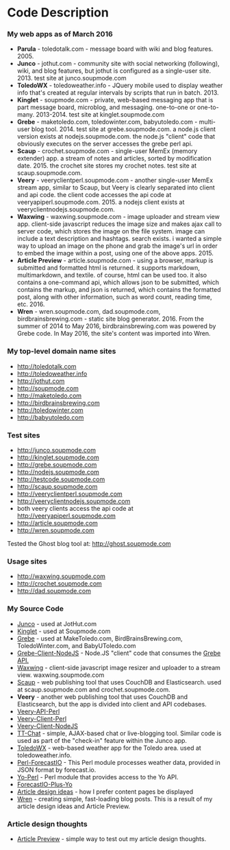 # Code Description


### My web apps as of March 2016


* **Parula** - toledotalk.com - message board with wiki and blog features. 2005.
* **Junco** - jothut.com - community site with social networking (following), wiki, and blog features, but jothut is configured as a single-user site. 2013. test site at junco.soupmode.com
* **ToledoWX** - toledoweather.info - JQuery mobile used to display weather info that's created at regular intervals by scripts that run in batch. 2013.
* **Kinglet** - soupmode.com - private, web-based messaging app that is part message board, microblog, and messaging. one-to-one or one-to-many. 2013-2014. test site at kinglet.soupmode.com
* **Grebe** - maketoledo.com, toledowinter.com, babyutoledo.com - multi-user blog tool. 2014. test site at grebe.soupmode.com.  a node.js client version exists at nodejs.soupmode.com. the node.js "client" code that obviously executes on the server accesses the grebe perl api.
* **Scaup** - crochet.soupmode.com - single-user MemEx (memory extender) app. a stream of notes and articles, sorted by modification date. 2015. the crochet site stores my crochet notes. test site at scaup.soupmode.com. 
* **Veery** - veeryclientperl.soupmode.com - another single-user MemEx stream app, similar to Scaup, but Veery is clearly separated into client and api code. the client code accesses the api code at veeryapiperl.soupmode.com. 2015. a nodejs client exists at veeryclientnodejs.soupmode.com.  
* **Waxwing** - waxwing.soupmode.com - image uploader and stream view app. client-side javascript reduces the image size and makes ajax call to server code, which stores the image on the file system. image can include a text description and hashtags. search exists. i wanted a simple way to upload an image on the phone and grab the image's url in order to embed the image within a post, using one of the above apps. 2015.
* **Article Preview** - article.soupmode.com - using a browser, markup is submitted and formatted html is returned. it supports markdown, multimarkdown, and textile. of course, html can be used too. it also contains a one-command api, which allows json to be submitted, which contains the markup, and json is returned, which contains the formatted post, along with other information, such as word count, reading time, etc. 2016.
* **Wren** - wren.soupmode.com, dad.soupmode.com, birdbrainsbrewing.com - static site blog generator. 2016. From the summer of 2014 to May 2016, birdbrainsbrewing.com was powered by Grebe code. In May 2016, the site's content was imported into Wren.


### My top-level domain name sites

* http://toledotalk.com
* http://toledoweather.info
* http://jothut.com
* http://soupmode.com
* http://maketoledo.com
* http://birdbrainsbrewing.com
* http://toledowinter.com
* http://babyutoledo.com


### Test sites

* http://junco.soupmode.com
* http://kinglet.soupmode.com
* http://grebe.soupmode.com
* http://nodejs.soupmode.com
* http://testcode.soupmode.com
* http://scaup.soupmode.com
* http://veeryclientperl.soupmode.com
* http://veeryclientnodejs.soupmode.com
 * both veery clients access the api code at http://veeryapiperl.soupmode.com
* http://article.soupmode.com
* http://wren.soupmode.com


Tested the Ghost blog tool at: http://ghost.soupmode.com



### Usage sites

* http://waxwing.soupmode.com
* http://crochet.soupmode.com 
* http://dad.soupmode.com




### My Source Code

* [Junco](https://github.com/jrsawvel/Junco) - used at JotHut.com
* [Kinglet](https://github.com/jrsawvel/Kinglet) - used at Soupmode.com
* [Grebe](https://github.com/jrsawvel/Grebe) - used at MakeToledo.com,  BirdBrainsBrewing.com, ToledoWinter.com, and BabyUToledo.com
* [Grebe-Client-NodeJS](https://github.com/jrsawvel/Grebe-Client-NodeJS) - Node.JS "client" code that consumes the [Grebe API.](https://github.com/jrsawvel/Grebe/blob/master/docs/api.md)
* [Waxwing](https://github.com/jrsawvel/Waxwing) - client-side javascript image resizer and uploader to a stream view. waxwing.soupmode.com
* [Scaup](https://github.com/jrsawvel/Scaup) - web publishing tool that uses CouchDB and Elasticsearch. used at scaup.soupmode.com and crochet.soupmode.com.
* **Veery** - another web publishing tool that uses CouchDB and Elasticsearch, but the app is divided into client and API codebases.
 * [Veery-API-Perl](https://github.com/jrsawvel/Veery-API-Perl)
 * [Veery-Client-Perl](https://github.com/jrsawvel/Veery-Client-Perl)
 * [Veery-Client-NodeJS](https://github.com/jrsawvel/Veery-Client-NodeJS)
* [TT-Chat](https://github.com/jrsawvel/TT-Chat) - simple, AJAX-based chat or live-blogging tool. Similar code is used as part of the "check-in" feature within the Junco app.
* [ToledoWX](https://github.com/jrsawvel/ToledoWX) - web-based weather app for the Toledo area. used at toledoweather.info.
* [Perl-ForecastIO](https://github.com/jrsawvel/Perl-ForecastIO) - This Perl module processes weather data, provided in JSON format by forecast.io.
* [Yo-Perl](https://github.com/jrsawvel/Yo-Perl) - Perl module that provides access to the Yo API.
 * [ForecastIO-Plus-Yo](https://github.com/jrsawvel/ForecastIO-Plus-Yo)
* [Article design ideas](https://github.com/jrsawvel/Article-Designs) - how I prefer content pages be  displayed
* [Wren](https://github.com/jrsawvel/Wren) - creating simple, fast-loading blog posts. This is a result of my article design ideas and Article Preview.



### Article design thoughts

* [Article Preview](https://github.com/jrsawvel/Article-Preview) - simple way to test out my article design thoughts.


